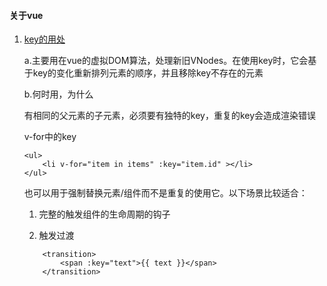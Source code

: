 #### 关于vue
1. [key的用处](https://cn.vuejs.org/v2/api/#key)

    a.主要用在vue的虚拟DOM算法，处理新旧VNodes。在使用key时，它会基于key的变化重新排列元素的顺序，并且移除key不存在的元素  

    b.何时用，为什么  

      有相同的父元素的子元素，必须要有独特的key，重复的key会造成渲染错误  
      
      v-for中的key  

    ```
    <ul>
        <li v-for="item in items" :key="item.id" ></li>
    </ul>
    ```
    也可以用于强制替换元素/组件而不是重复的使用它。以下场景比较适合：  

     1. 完整的触发组件的生命周期的钩子  

     2. 触发过渡  
     
    ```
        <transition>
            <span :key="text">{{ text }}</span>
        </transition>
    ```
